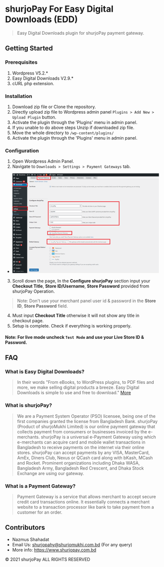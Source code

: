 # shurjoPay For Easy Digital Downloads (EDD)

> Easy Digital Downloads plugin for shurjoPay payment gateway.

## Getting Started

### Prerequisites

1. Wordpress V5.2.*
2. Easy Digital Downloads V2.9.*
3. cURL php extension.

### Installation

1. Download zip file or Clone the repository.
2. Directly upload zip file to Wordpress admin panel ```Plugins > Add New > Upload Plugin``` button.
3. Activate the plugin through the 'Plugins' menu in admin panel.
4. If you unable to do above steps Unzip if downloaded zip file.
5. Move the whole directory to ```/wp-content/plugins/```
6. Activate the plugin through the 'Plugins' menu in admin panel.

### Configuration

1. Open Wordpress Admin Panel.
2. Navigate to ```Downloads > Settings > Payment Gateways``` tab.

* ![Payments Menu](./images/edd_conf.png)

3. Scroll down the page, In the **Configure shurjoPay** section input your **Checkout Title**, **Store ID/Username**, **Store Password** provided from shurjoPay Operation.

> Note: Don't use  your merchant panel user id & password in the **Store ID**, **Store Password** field.

4. Must input **Checkout Title** otherwise it will not show any title in checkout page.
5. Setup is complete. Check if everything is working properly.

#### Note: For live mode uncheck ```Test Mode``` and use your Live Store ID & Password.

## FAQ

### What is Easy Digital Downloads?
> In their words "From eBooks, to WordPress plugins, to PDF files and more, we make selling digital products a breeze. Easy Digital Downloads is simple to use and free to download." [More](https://easydigitaldownloads.com/) 

### What is shurjoPay?
> We are a Payment System Operator (PSO) licensee, being one of the first companies granted the license from Bangladesh Bank. shurjoPay (Product of shurjoMukhi Limited) is our online payment gateway that collects payment from consumers or businesses invoiced by the e-merchants. shurjoPay is a universal e-Payment Gateway using which e-merchants can acquire card and mobile wallet transactions in Bangladesh to receive payments on the internet via their online stores. shurjoPay can accept payments by any VISA, MasterCard, AmEx, Diners Club, Nexus or QCash card along with bKash, MCash and Rocket. Prominent organizations including Dhaka WASA, Bangladesh Army, Bangladesh Red Crescent, and Dhaka Stock Exchange are using our gateway.

### What is a Payment Gateway?
> Payment Gateway is a service that allows merchant to accept secure credit card transactions online. It essentially connects a merchant website to a transaction processor like bank to take payment from a customer for an order.

## Contributors

* Nazmus Shahadat
* Email Us: shurjopahy@shurjomukhi.com.bd (For any query)
* More info: https://www.shurjopay.com.bd

© 2021 shurjoPay ALL RIGHTS RESERVED
